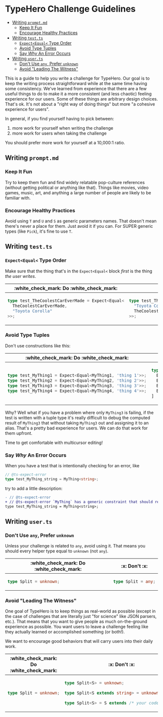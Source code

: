 <!-- omit in toc -->
# TypeHero Challenge Guidelines

- [Writing `prompt.md`](#writing-promptmd)
  - [Keep It Fun](#keep-it-fun)
  - [Encourage Healthy Practices](#encourage-healthy-practices)
- [Writing `test.ts`](#writing-testts)
  - [`Expect<Equal<` Type Order](#expectequal-type-order)
  - [Avoid Type Tuples](#avoid-type-tuples)
  - [Say _Why_ An Error Occurs](#say-why-an-error-occurs)
- [Writing `user.ts`](#writing-userts)
  - [Don't Use `any`, Prefer `unknown`](#dont-use-any-prefer-unknown)
  - [Avoid "Leading The Witness"](#avoid-leading-the-witness)

This is a guide to help you write a challenge for TypeHero.  Our goal is to keep the writing process straightforward while at the same time having some consistency.  We've learned from experience that there are a few useful things to do to make it a more consistent (and less chaotic) feeling experience for our users.  Some of these things are arbitrary design choices.  That's ok.  It's not about a "right way of doing things" but more "a cohesive experience for users".

In general, if you find yourself having to pick between:

1. more work for yourself when writing the challenge
1. more work for users when taking the challenge

You should prefer more work for yourself at a 10,000:1 ratio.

## Writing `prompt.md`

### Keep It Fun

Try to keep them fun and find widely relatable pop-culture references (without getting political or anything like that).  Things like movies, video games, music, art, and anything a large number of people are likely to be familiar with.

### Encourage Healthy Practices

Avoid using `T` and `U` and `S` as generic parameters names.  That doesn't mean there's never a place for them.  Just avoid it if you can.  For SUPER generic types (like `Pick`), it's fine to use `T`.

## Writing `test.ts`

### `Expect<Equal<` Type Order

Make sure that the thing that's in the `Expect<Equal<` block _first_ is the thing _the user writes_.

<table>
<thead>
<tr>
<th>:white_check_mark: Do :white_check_mark:</th>
<th>:x: Don't :x:</th>
</tr>
</thead>
<tbody>
<tr>
<td>

```ts
type test_TheCoolestCarEverMade = Expect<Equal<
  TheCoolestCarEverMade,
  "Toyota Corolla"
>>;
```

</td>
<td>

```ts
type test_TheCoolestCarEverMade = Expect<Equal<
  "Toyota Corolla",
  TheCoolestCarEverMade
>>;
```

</td>
</tr>
</tbody>
</table>

### Avoid Type Tuples

Don't use constructions like this:

<table>
<thead>
<tr>
<th>:white_check_mark: Do :white_check_mark:</th>
<th>:x: Don't :x:</th>
</tr>
</thead>
<tbody>
<tr>
<td>

```ts
type test_MyThing1 = Expect<Equal<MyThing1, 'thing 1'>>;
type test_MyThing2 = Expect<Equal<MyThing2, 'thing 2'>>;
type test_MyThing3 = Expect<Equal<MyThing3, 'thing 3'>>;
type test_MyThing4 = Expect<Equal<MyThing4, 'thing 4'>>;
```

</td>
<td>

```ts
type tests = [
  Expect<Equal<MyThing1, 'thing 1'>>;
  Expect<Equal<MyThing2, 'thing 2'>>;
  Expect<Equal<MyThing3, 'thing 3'>>;
  Expect<Equal<MyThing4, 'thing 4'>>;
]
```

</td>
</tr>
</tbody>
</table>

Why? Well what if you have a problem where only `MyThing3` is failing, if the test is written with a tuple type it's really difficult to debug the computed result of `MyThing3` that without taking `MyThing3` out and assigning it to an alias.  That's a pretty bad experience for users.  We can do that work for them upfront.

Time to get comfortable with multicursor editing!

### Say _Why_ An Error Occurs

When you have a test that is intentionally checking for an error, like

```ts
// @ts-expect-error
type test_MyThing_string = MyThing<string>;
```

try to add a little description:

```diff
- // @ts-expect-error
+ // @ts-expect-error `MyThing` has a generic constraint that should reject strings
type test_MyThing_string = MyThing<string>;
```

## Writing `user.ts`

### Don't Use `any`, Prefer `unknown`

Unless your challenge is related to `any`, avoid using it.  That means you should every helper type equal to `unknown` (not `any`).

<table>
<thead>
<tr>
<th>:white_check_mark: Do :white_check_mark:</th>
<th>:x: Don't :x:</th>
</tr>
</thead>
<tbody>
<tr>
<td>

```ts
type Split = unknown;
```

</td>
<td>

```ts
type Split = any;
```

</td>
</tr>
</tbody>
</table>

### Avoid "Leading The Witness"

One goal of TypeHero is to keep things as real-world as possible (except in the case of challenges that are literally just "for science" like JSON parsers, etc.).  That means that you want to give people as much on-the-ground experience as possible.  You want users to leave a challenge feeling like they actually learned or accomplished something (or both!).

We want to encourage good behaviors that will carry users into their daily work.

<table>
<thead>
<tr>
<th>:white_check_mark: Do :white_check_mark:</th>
<th>:x: Don't :x:</th>
</tr>
</thead>
<tbody>
<tr>
<td>

```ts
type Split = unknown;
```

</td>
<td>

```ts
type Split<S> = unknown;
```

```ts
type Split<S extends string> = unknown;
```

```ts
type Split<S> = S extends /* your code here */
```

</td>
</tr>
</tbody>
</table>
